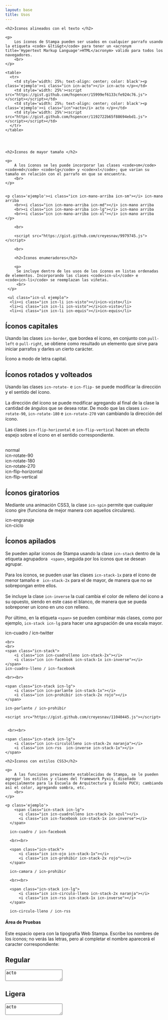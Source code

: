 ```yaml
---
layout: base
title: Usos
---
```

<div class='content'>

    <h2>Íconos alineados con el texto </h2>

    <p>
        Los íconos de Stampa pueden ser usados en cualquier parrafo usando la etiqueta <code> &lti&gt</code> para tener un <acronym title='Hypertext Markup Language'>HTML</acronym> válido para todos los navegadores.
        <br>
    </p>

    <table>
      <tr>
        <td style='width: 25%; text-align: center; color: black'><p class='ejemplo'><i class="icn icn-acto"></i> icn-acto </p></td>
        <td style='width: 25%'><script src="https://gist.github.com/hspencer/15999ef6133cfe924c76.js"></script></script></td>
        <td style='width: 25%; text-align: center; color: black'><p class='ejemplo'><i class="icn">acto</i> acto </p></td>
        <td style='width: 25%'><script src="https://gist.github.com/hspencer/1192722b65f88694ebd1.js"></script></script></td>
      </tr>
    </table>
    

    

    <h2>Íconos de mayor tamaño </h2>

    <p>
        A los íconos se les puede incorporar las clases <code>sm</code> <code>md</code> <code>lg</code> y <code>xl</code>; que varían su tamaño en relación con el parrafo en que se encuentra. 
        <br>
    </p>


    <p class='ejemplo'><i class="icn icn-mano-arriba icn-sm"></i> icn-mano arriba 
        <br><i class="icn icn-mano-arriba icn-md"></i> icn-mano arriba 
        <br><i class="icn icn-mano-arriba icn-lg"></i> icn-mano arriba 
        <br><i class="icn icn-mano-arriba icn-xl"></i> icn-mano arriba </p>

        <br>

        <script src="https://gist.github.com/creyesnav/9979745.js"></script>

        <br>

        <h2>Íconos enumeradores</h2>

        <p>
         Se incluye dentro de los usos de los íconos en listas ordenadas de elementos. Incorporando las clases <code>icn-ul</code> e  <code>icn-li</code> se reemplazan las viñetas.
         <br>
     </p>

     <ul class="icn-ul ejemplo">
      <li><i class="icn icn-li icn-visto"></i>icn-visto</li>
      <li><i class="icn icn-li icn-visto"></i>icn-visto</li>
      <li><i class="icn icn-li icn-equis"></i>icn-equis</li>
  </ul>

  <script src="https://gist.github.com/creyesnav/11040069.js"></script>

  <h2>Íconos capitales</h2>

  <p>
    Usando las clases <code>icn-border</code>, que bordea el ícono, en conjunto con <code>pull-left</code> o <code>pull-right</code>, se obtiene como resultado un elemento que sirve para iniciar parrafos y darles un cierto carácter.
    <br>
</p>

<p class="ejemplo">
    <i class="icn icn-corazon icn-2x pull-left icn-border"></i>
    Ícono a modo de letra capital.
</p>

<script src="https://gist.github.com/creyesnav/11040552.js"></script>

<h2>Íconos rotados y volteados</h2>

<p>
    Usando las clases <code>icn-rotate-</code> e <code>icn-flip-</code> se puede modificar la dirección y el sentido del ícono.
    <br><br>
    La dirección del ícono se puede modificar agregando al final de la clase la cantidad de ángulos que se desea rotar. De modo que las clases <code>icn-rotate-90</code>, <code>icn-rotate-180</code> e <code>icn-rotate-270</code> van cambiando la dirección del ícono.
    <br><br>
    Las clases <code>icn-flip-horizontal</code> e <code>icn-flip-vertical</code> hacen un efecto espejo sobre el ícono en el sentido correspondiente.
    <br><br>
</p>

<p class="ejemplo">
    <i class="icn icn-imagen"></i> normal <br>
    <i class="icn icn-imagen icn-rotate-90"></i> icn-rotate-90 <br>
    <i class="icn icn-imagen icn-rotate-180"></i> icn-rotate-180 <br>
    <i class="icn icn-imagen icn-rotate-270"></i> icn-rotate-270 <br>
    <i class="icn icn-imagen icn-flip-horizontal"></i> icn-flip-horizontal <br>
    <i class="icn icn-imagen icn-flip-vertical"></i>  icn-flip-vertical 
</p>

<script src="https://gist.github.com/creyesnav/180b8c3e77696676a0c4.js"></script>

<h2>Íconos giratorios</h2>

<p>
    Mediante una animación CSS3, la clase <code>icn-spin</code> permite que cualquier ícono gire (funciona de mejor manera con aquellos circulares).
    <br>
</p>


<p class='ejemplo'>
    <i class="icn icn-engranaje icn-spin"></i> icn-engranaje 
    <br>
    <i class="icn icn-ciclo icn-spin icn-lg"></i> icn-ciclo
</p>

<script src="https://gist.github.com/creyesnav/10637306.js"></script>

<h2>Íconos apilados</h2>

<p>
    Se pueden apilar iconos de Stampa usando la clase <code>icn-stack</code> dentro de la etiqueta agrupadora <code> &ltspan&gt</code>, seguida por los íconos que se desean agrupar.
    <br>
    <br>
    Para los íconos, se pueden usar las clases <code>icn-stack-1x</code> para el ícono de menor tamaño e <code> icn-stack-2x</code> para el de mayor, de manera que no se sobrepongan entre ellos.
    <br>
    <br>
    Se incluye la clase <code>icn-inverse</code> la cual cambia el color de relleno del ícono a su opuesto, siendo en este caso el blanco, de manera que se pueda sobreponer un ícono en uno con relleno.
    <br>
    <br>
    Por último, en la etiqueta <code>&ltspan&gt</code> se pueden combinar más clases, como por ejemplo, <code>icn-stack icn-lg</code> para hacer una agrupación de una escala mayor.
</p>

<p class="ejemplo">
    <span class="icn-stack">
        <i class="icn icn-cuadro icn-stack-2x"></i>
        <i class="icn icn-twitter icn-stack-1x"></i>
    </span>
    icn-cuadro / icn-twitter

    <br>
    <br>
    <span class="icn-stack">
        <i class="icn icn-cuadrolleno icn-stack-2x"></i>
        <i class="icn icn-facebook icn-stack-1x icn-inverse"></i>
    </span>
    icn-cuadro-lleno / icn-facebook

    <br><br>

    <span class="icn-stack icn-lg">
        <i class="icn icn-parlante icn-stack-1x"></i>
        <i class="icn icn-prohibir icn-stack-2x rojo"></i>
    </span>

    icn-parlante / icn-prohibir

    <script src="https://gist.github.com/creyesnav/11040445.js"></script>


     <br><br>

    <span class="icn-stack icn-lg">
        <i class="icn icn-circulolleno icn-stack-2x naranja"></i>
        <i class="icn icn-rss  icn-inverse icn-stack-1x"></i>
    </span>

    <h2>Íconos con estilos CSS3</h2>

    <p>
        A las funciones previamente establecidas de Stampa, se le pueden agregar los estilos y clases del framework Pyxis, diseñado especialmente para la Escuela de Arquitectura y Diseño PUCV; cambiando así el color, agregando sombra, etc.
        <br>
    </p>

    <p class='ejemplo'>
        <span class="icn-stack icn-lg">
          <i class="icn icn-cuadrolleno icn-stack-2x azul"></i>
          <i class="icn icn-facebook icn-stack-1x icn-inverse"></i>
      </span>

      icn-cuadro / icn-facebook

      <br><br>

      <span class="icn-stack">
          <i class="icn icn-ojo icn-stack-1x"></i>
          <i class="icn icn-prohibir icn-stack-2x rojo"></i>
      </span>

      icn-camara / icn-prohibir

      <br><br>

      <span class="icn-stack icn-lg">
          <i class="icn icn-circulo-lleno icn-stack-2x naranja"></i>
          <i class="icn icn-rss icn-stack-1x icn-inverse"></i> 
      </span>

      icn-circulo-lleno / icn-rss
  </p>

  <script src="https://gist.github.com/creyesnav/392e9c14a39e1a75dd6d.js"></script>

  <h4>Área de Pruebas</h4>
  <p>Este espacio opera con la tipografía Web Stampa. Escribe los nombres de los íconos; no verás las letras, pero al completar el nombre aparecerá el caracter correspondiente:</p>
  <h2>Regular</h2>
  <textarea class='icn icn-xl'>acto</textarea>
  <h2>Ligera</h2>
  <textarea class='icn icn-light icn-xl'>acto</textarea>
</div>
